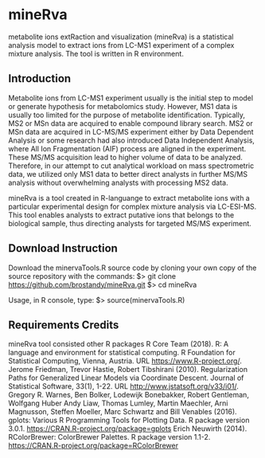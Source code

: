 # mineRva
metabolite ions extRaction and visualization (mineRva) is a statistical analysis model to extract ions from LC-MS1 experiment of a complex mixture analysis. The tool is written in R environment. 

## Introduction
Metabolite ions from LC-MS1 experiment usually is the initial step to model or generate hypothesis for metabolomics study. However,
MS1 data is usually too limited for the purpose of metabolite identification. Typically, MS2 or MSn data are acquired to enable compound
library search. MS2 or MSn data are acquired in LC-MS/MS experiment either by Data Dependent Analysis or some research had also
introduced Data Independent Analysis, where All Ion Fragmentation (AIF) process are aligned in the experiment. These MS/MS acquisition 
lead to higher volume of data to be analyzed. Therefore, in our attempt to cut analytical workload on mass spectrometric data, we utilized 
only MS1 data to better direct analysts in further MS/MS analysis without overwhelming analysts with processing MS2 data.

mineRva is a tool created in R-languange to extract metabolite ions with a particular experimental design for complex mixture analysis via LC-ESI-MS. This tool enables analysts to extract putative ions that belongs to the biological sample, thus directing analysts for targeted MS/MS experiment.

## Download Instruction
Download the minervaTools.R source code by cloning your own copy of the source repository with the commands:
$> git clone https://github.com/brostandy/mineRva.git
$> cd mineRva

Usage, in R console, type:
$> source(minervaTools.R)

## Requirements Credits
mineRva tool consisted other R packages
R Core Team (2018). R: A language and environment for statistical computing. R Foundation for
  Statistical Computing, Vienna, Austria. URL https://www.R-project.org/.
Jerome Friedman, Trevor Hastie, Robert Tibshirani (2010). Regularization Paths for Generalized
  Linear Models via Coordinate Descent. Journal of Statistical Software, 33(1), 1-22. URL
  http://www.jstatsoft.org/v33/i01/.
Gregory R. Warnes, Ben Bolker, Lodewijk Bonebakker, Robert Gentleman, Wolfgang Huber Andy Liaw,
  Thomas Lumley, Martin Maechler, Arni Magnusson, Steffen Moeller, Marc Schwartz and Bill
  Venables (2016). gplots: Various R Programming Tools for Plotting Data. R package version
  3.0.1. https://CRAN.R-project.org/package=gplots
Erich Neuwirth (2014). RColorBrewer: ColorBrewer Palettes. R package version 1.1-2.
  https://CRAN.R-project.org/package=RColorBrewer


